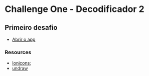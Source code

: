 # Challenge One - Decodificador 2

## Primeiro desafio

-   [Abrir o app](https://drkcode.github.io/decodificador-2-challenge-one)

### Resources

-   [Ionicons](https://ionic.io/ionicons);
-   [undraw](https://undraw.co/)
